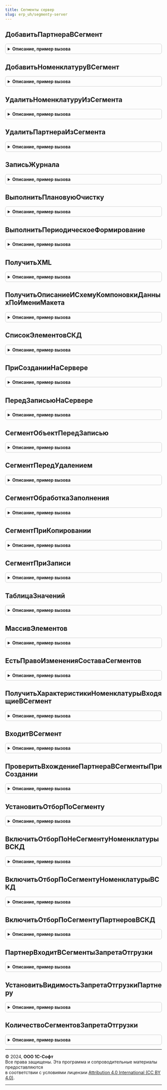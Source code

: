 ```yaml
---
title: Сегменты сервер
slug: erp_uh/segmenty-server
---
```



## ДобавитьПартнераВСегмент
<details style="margin: 1em 0; padding: 0.5em; border: 1px solid #ccc; border-radius: 6px;">

<summary style="font-weight: bold; cursor: pointer;">Описание, пример вызова</summary>

```bsl

// Добавляет партнера в сегмент партнеров.
//
// Параметры:
//  Сегмент  - СправочникСсылка.СегментыПартнеров - сегмент, в который добавляется партнер.
//  Партнер  - СправочникСсылка.Партнеры - добавляемый в сегмент партнер.
//
Процедура ДобавитьПартнераВСегмент(Сегмент,Партнер) Экспорт
```

Пример вызова
```bsl
СегментыСервер.ДобавитьПартнераВСегмент(Сегмент, Партнер) 
```
</details>

## ДобавитьНоменклатуруВСегмент
<details style="margin: 1em 0; padding: 0.5em; border: 1px solid #ccc; border-radius: 6px;">

<summary style="font-weight: bold; cursor: pointer;">Описание, пример вызова</summary>

```bsl

// Добавляет пару номенклатура\характеристика  в сегмент номенклатуры.
//
// Параметры:
//  Сегмент        - СправочникСсылка.СегментыНоменклатуры - сегмент, в который добавляется номенклатуры.
//  Номенклатура   - СправочникСсылка.Номенклатура - добавляемая в сегмент номенклатура.
//  Характеристика - СправочникСсылка.ХарактеристикиНоменклатуры - добавляемая в сегмент характеристика номенклатуры.
//
Процедура ДобавитьНоменклатуруВСегмент(Сегмент, Номенклатура, Характеристика = Неопределено) Экспорт
```

Пример вызова
```bsl
СегментыСервер.ДобавитьНоменклатуруВСегмент(Сегмент, Номенклатура, Характеристика);
```
</details>

## УдалитьНоменклатуруИзСегмента
<details style="margin: 1em 0; padding: 0.5em; border: 1px solid #ccc; border-radius: 6px;">

<summary style="font-weight: bold; cursor: pointer;">Описание, пример вызова</summary>

```bsl

// Удаляет пару номенклатура\характеристика из сегмента номенклатуры.
//
// Параметры:
//  Сегмент        - СправочникСсылка.СегментыНоменклатуры - сегмент, из которого удаляется номенклатуры.
//  Номенклатура   - СправочникСсылка.Номенклатура - удаляемая из сегмента номенклатура.
//  Характеристика - СправочникСсылка.ХарактеристикиНоменклатуры - удаляемая из сегмента номенклатуры.
//
Процедура УдалитьНоменклатуруИзСегмента(Сегмент, Номенклатура, Характеристика = Неопределено) Экспорт
```

Пример вызова
```bsl
СегментыСервер.УдалитьНоменклатуруИзСегмента(Сегмент, Номенклатура, Характеристика);
```
</details>

## УдалитьПартнераИзСегмента
<details style="margin: 1em 0; padding: 0.5em; border: 1px solid #ccc; border-radius: 6px;">

<summary style="font-weight: bold; cursor: pointer;">Описание, пример вызова</summary>

```bsl

// Удаляет партнера из сегмента партнеров.
//
// Параметры:
//  Сегмент  - СправочникСсылка.СегментыПартнеров - сегмент, из которого удаляется партнер.
//  Партнер  - СправочникСсылка.Партнеры - удаляемый из сегмента партнер.
//
Процедура УдалитьПартнераИзСегмента(Сегмент, Партнер) Экспорт
```

Пример вызова
```bsl
СегментыСервер.УдалитьПартнераИзСегмента(Сегмент, Партнер) 
```
</details>

## ЗаписьЖурнала
<details style="margin: 1em 0; padding: 0.5em; border: 1px solid #ccc; border-radius: 6px;">

<summary style="font-weight: bold; cursor: pointer;">Описание, пример вызова</summary>

```bsl

// Создает запись в журнале регистрации и сообщениях пользователю,
//  Поддерживает до 4х параметров в комментарии при помощи функции
//    СтроковыеФункцииКлиентСервер.ПодставитьПараметрыВСтроку
//  Поддерживает передачу информации об ошибке, подробное представление
//    ошибки добавляется в комментарий записи в журнал регистрации.
//
// Параметры:
//   ПараметрыЖурнала  - Структура - Параметры записи в журнал регистрации:
//    * Префикс    - Строка           - Префикс для имени события журнала регистрации.
//    * Метаданные - ОбъектМетаданных - Метаданные для записи в журнал регистрации.
//    * Данные     - Произвольный     - Данные для записи в журнал регистрации.
//   УровеньЖурнала - Число - Соответствует уровням журнала регистрации.
//   ИмяСобытия     - Строка - Суффикс для имени события журнала регистрации.
//   КомментарийСПараметрами -Строка - Комментарий, возможно с параметрами %1 .. %4.
//   ИнформацияОбОшибке - ИнформацияОбОшибке, Строка - Информация об ошибке, которую так же необходимо
//                                                     задокументировать в комментарии журнала регистрации.
//
Процедура ЗаписьЖурнала(ПараметрыЖурнала, УровеньЖурнала , ИмяСобытия, Экспорт
```

Пример вызова
```bsl
СегментыСервер.ЗаписьЖурнала(ПараметрыЖурнала, УровеньЖурнала, ИмяСобытия, );
```
</details>

## ВыполнитьПлановуюОчистку
<details style="margin: 1em 0; padding: 0.5em; border: 1px solid #ccc; border-radius: 6px;">

<summary style="font-weight: bold; cursor: pointer;">Описание, пример вызова</summary>

```bsl

// Выполняет очистку не динамических сегментов по запланированным датам
//
Процедура ВыполнитьПлановуюОчистку() Экспорт
```

Пример вызова
```bsl
СегментыСервер.ВыполнитьПлановуюОчистку() 
```
</details>

## ВыполнитьПериодическоеФормирование
<details style="margin: 1em 0; padding: 0.5em; border: 1px solid #ccc; border-radius: 6px;">

<summary style="font-weight: bold; cursor: pointer;">Описание, пример вызова</summary>

```bsl

// Запускает формирование сегмента и контролирует результат
//
// Параметры:
//   Сегмент - СправочникСсылка.СегментыПартнеров, СправочникСсылка.СегментыНоменклатуры - сегмент, который должен быть сформирован.
//
Процедура ВыполнитьПериодическоеФормирование(Сегмент) Экспорт
```

Пример вызова
```bsl
СегментыСервер.ВыполнитьПериодическоеФормирование(Сегмент) 
```
</details>

## ПолучитьXML
<details style="margin: 1em 0; padding: 0.5em; border: 1px solid #ccc; border-radius: 6px;">

<summary style="font-weight: bold; cursor: pointer;">Описание, пример вызова</summary>

```bsl

// Выполняет сериализацию объекта в XML
//
// Параметры:
//  Значение  - Произвольный - объект, который необходимо сериализовать в XML.
//
// Возвращаемое значение:
//   Строка   - объект, сериализованный в XML.
//
Функция ПолучитьXML(Значение) Экспорт
```

Пример вызова
```bsl
Результат = СегментыСервер.ПолучитьXML(Значение) 
```
</details>

## ПолучитьОписаниеИСхемуКомпоновкиДанныхПоИмениМакета
<details style="margin: 1em 0; padding: 0.5em; border: 1px solid #ccc; border-radius: 6px;">

<summary style="font-weight: bold; cursor: pointer;">Описание, пример вызова</summary>

```bsl

// Получает описание, СКД и настройки для сегмента
//
// Параметры:
//  Ссылка     - СправочникСсылка.СегментыНоменклатуры, СправочникСсылка.СегментыПартнеров - сегмент, чьи СКД и
//                                                                                           настройки получаются.
//  ИмяШаблона - Строка - имя шаблона сегмента.
//
// Возвращаемое значение:
//   Структура - состоит из следующих полей:
//      * Описание                  - Строка - описание сегмента
//      * СхемаКомпоновкиДанных     - СхемаКомпоновкиДанных, Неопределено - СКД шаблона.
//      * НастройкиКомпоновкиДанных - НастройкиКомпоновкиДанных, Неопределено -настройки СКД шаблона.
//
Функция ПолучитьОписаниеИСхемуКомпоновкиДанныхПоИмениМакета(Ссылка, ИмяШаблона) Экспорт
```

Пример вызова
```bsl
Результат = СегментыСервер.ПолучитьОписаниеИСхемуКомпоновкиДанныхПоИмениМакета(Ссылка, ИмяШаблона) 
```
</details>

## СписокЭлементовСКД
<details style="margin: 1em 0; padding: 0.5em; border: 1px solid #ccc; border-radius: 6px;">

<summary style="font-weight: bold; cursor: pointer;">Описание, пример вызова</summary>

```bsl

// Возвращает таблицу значений, содержащую ссылки на элементы,
// входящие в сегмент, по настройкам СКД.
//
// Параметры:
//   СегментСсылка - СправочникСсылка.СегментыПартнеров, СправочникСсылка.СегментыНоменклатуры - сегмент, элементы
//       входящие в который получаются.
//
// Возвращаемое значение:
//   СписокЗначений - список элементов, входящих в сегмент.
//
Функция СписокЭлементовСКД(СегментСсылка) Экспорт
```

Пример вызова
```bsl
Результат = СегментыСервер.СписокЭлементовСКД(СегментСсылка) 
```
</details>

## ПриСозданииНаСервере
<details style="margin: 1em 0; padding: 0.5em; border: 1px solid #ccc; border-radius: 6px;">

<summary style="font-weight: bold; cursor: pointer;">Описание, пример вызова</summary>

```bsl

// Вызывается из обработчиков события "При создании на сервере" форм элемента сегментов партнеров и номенклатуры.
//
// Параметры:
//  Форма   - ФормаКлиентскогоПриложения - создаваемая форма элемента сегмента партнеров или номенклатуры, содержит:
//    * Объект - СправочникОбъект.СегментыНоменклатуры - сегмент для
//  Отказ   - Булево - признак отказа от записи сегмента.
//
Процедура ПриСозданииНаСервере(Форма) Экспорт
```

Пример вызова
```bsl
СегментыСервер.ПриСозданииНаСервере(Форма) 
```
</details>

## ПередЗаписьюНаСервере
<details style="margin: 1em 0; padding: 0.5em; border: 1px solid #ccc; border-radius: 6px;">

<summary style="font-weight: bold; cursor: pointer;">Описание, пример вызова</summary>

```bsl

Процедура ПередЗаписьюНаСервере(Форма,ТекущийОбъект) Экспорт
```

Пример вызова
```bsl
СегментыСервер.ПередЗаписьюНаСервере(Форма, ТекущийОбъект) 
```
</details>

## СегментОбъектПередЗаписью
<details style="margin: 1em 0; padding: 0.5em; border: 1px solid #ccc; border-radius: 6px;">

<summary style="font-weight: bold; cursor: pointer;">Описание, пример вызова</summary>

```bsl

// Вызывается из обработчиков события "Перед записью" сегментов партнеров и номенклатуры.
//
// Параметры:
//  Объект  - СправочникОбъект.СегментыПартнеров, СправочникОбъект.СегментыНоменклатуры - записываемый объект.
//  Отказ   - Булево - признак отказа от записи сегмента.
//
Процедура СегментОбъектПередЗаписью(Объект, Отказ) Экспорт
```

Пример вызова
```bsl
СегментыСервер.СегментОбъектПередЗаписью(Объект, Отказ) 
```
</details>

## СегментПередУдалением
<details style="margin: 1em 0; padding: 0.5em; border: 1px solid #ccc; border-radius: 6px;">

<summary style="font-weight: bold; cursor: pointer;">Описание, пример вызова</summary>

```bsl

// Вызывается из обработчиков события "Перед удаление" сегментов партнеров и номенклатуры.
//
// Параметры:
//  Объект  - СправочникОбъект.СегментыПартнеров, СправочникОбъект.СегментыНоменклатуры - помечаемый на удаление объект.
//  Отказ   - Булево - признак отказа от пометки на удаление сегмента.
//
Процедура СегментПередУдалением(Объект, Отказ) Экспорт
```

Пример вызова
```bsl
СегментыСервер.СегментПередУдалением(Объект, Отказ) 
```
</details>

## СегментОбработкаЗаполнения
<details style="margin: 1em 0; padding: 0.5em; border: 1px solid #ccc; border-radius: 6px;">

<summary style="font-weight: bold; cursor: pointer;">Описание, пример вызова</summary>

```bsl

// Вызывается из обработчиков события "Обработка заполнения" сегментов партнеров и номенклатуры.
//
// Параметры:
//  Объект           - СправочникОбъект.СегментыПартнеров, СправочникОбъект.СегментыНоменклатуры - копируемый объект.
//  ДанныеЗаполнения - Произвольный - Значение, которое используется как основание для заполнения.
//
Процедура СегментОбработкаЗаполнения(Объект, ДанныеЗаполнения = Неопределено) Экспорт
```

Пример вызова
```bsl
СегментыСервер.СегментОбработкаЗаполнения(Объект, ДанныеЗаполнения);
```
</details>

## СегментПриКопировании
<details style="margin: 1em 0; padding: 0.5em; border: 1px solid #ccc; border-radius: 6px;">

<summary style="font-weight: bold; cursor: pointer;">Описание, пример вызова</summary>

```bsl

// Вызывается из обработчиков события "При копировании" сегментов партнеров и номенклатуры.
//
// Параметры:
//  Объект  - СправочникОбъект.СегментыПартнеров, СправочникОбъект.СегментыНоменклатуры - копируемый объект.
//
Процедура СегментПриКопировании(Объект) Экспорт
```

Пример вызова
```bsl
СегментыСервер.СегментПриКопировании(Объект) 
```
</details>

## СегментПриЗаписи
<details style="margin: 1em 0; padding: 0.5em; border: 1px solid #ccc; border-radius: 6px;">

<summary style="font-weight: bold; cursor: pointer;">Описание, пример вызова</summary>

```bsl

// Вызывается из обработчиков события "При записи" сегментов партнеров и номенклатуры.
//
// Параметры:
//  Объект  - СправочникОбъект.СегментыПартнеров, СправочникОбъект.СегментыНоменклатуры - записываемый объект.
//  Отказ   - Булево - признак отказа от записи сегмента.
//
Процедура СегментПриЗаписи(Объект, Отказ) Экспорт
```

Пример вызова
```bsl
СегментыСервер.СегментПриЗаписи(Объект, Отказ) 
```
</details>

## ТаблицаЗначений
<details style="margin: 1em 0; padding: 0.5em; border: 1px solid #ccc; border-radius: 6px;">

<summary style="font-weight: bold; cursor: pointer;">Описание, пример вызова</summary>

```bsl

// Возвращает таблицу значений, содержащую элементы, входящие в сегмент,
// с учетом способа формирования сегмента.
//
// Параметры:
//   СегментСсылка - СправочникСсылка.СегментыПартнеров, СправочникСсылка.СегментыНоменклатуры - сегмент, элементы
//       входящие в который получаются.
//
// Возвращаемое значение:
//   ТаблицаЗначений - таблица значений, содержащая элементы, входящие в сегмент.
//
Функция ТаблицаЗначений(СегментСсылка) Экспорт
```

Пример вызова
```bsl
Результат = СегментыСервер.ТаблицаЗначений(СегментСсылка) 
```
</details>

## МассивЭлементов
<details style="margin: 1em 0; padding: 0.5em; border: 1px solid #ccc; border-radius: 6px;">

<summary style="font-weight: bold; cursor: pointer;">Описание, пример вызова</summary>

```bsl

// Возвращает массив элементов, входящих в сегмент,
// с учетом способа формирования сегмента.
//
// Параметры:
//   СегментСсылка - СправочникСсылка.СегментыПартнеров, СправочникСсылка.СегментыНоменклатуры - сегмент, элементы
//       входящие в который получаются.
//
// Возвращаемое значение:
//   Массив - массив элементов, входящих в сегмент.
//
Функция МассивЭлементов(СегментСсылка) Экспорт
```

Пример вызова
```bsl
Результат = СегментыСервер.МассивЭлементов(СегментСсылка) 
```
</details>

## ЕстьПравоИзмененияСоставаСегментов
<details style="margin: 1em 0; padding: 0.5em; border: 1px solid #ccc; border-radius: 6px;">

<summary style="font-weight: bold; cursor: pointer;">Описание, пример вызова</summary>

```bsl

// Проверяет право изменения сегментов, в зависимости от типа сегмента.
//
// Параметры:
//  ТипСегмента  - Строка - указывает на то, какого типа сегмент.
//
// Возвращаемое значение:
//   Булево   - Истина, если право изменения есть.
//
Функция ЕстьПравоИзмененияСоставаСегментов(ТипСегмента) Экспорт
```

Пример вызова
```bsl
Результат = СегментыСервер.ЕстьПравоИзмененияСоставаСегментов(ТипСегмента) 
```
</details>

## ПолучитьХарактеристикиНоменклатурыВходящиеВСегмент
<details style="margin: 1em 0; padding: 0.5em; border: 1px solid #ccc; border-radius: 6px;">

<summary style="font-weight: bold; cursor: pointer;">Описание, пример вызова</summary>

```bsl

// Определяет, какие характеристики номенклатуры входят в сегмент.
//
// Параметры:
//  Номенклатура  - СправочникСсылка.Номенклатура - номенклатура, характеристики которой получаются.
//  Сегмент       - СправочникСсылка.СегментыНоменклатуры - сегмент, в которых входя характеристики номенклатуры.
//
// Возвращаемое значение:
//   ТаблицаЗначений   - таблица, содержащая колонки Номенклатура и Характеристика.
//
Функция ПолучитьХарактеристикиНоменклатурыВходящиеВСегмент(Номенклатура, Сегмент) Экспорт
```

Пример вызова
```bsl
Результат = СегментыСервер.ПолучитьХарактеристикиНоменклатурыВходящиеВСегмент(Номенклатура, Сегмент) 
```
</details>

## ВходитВСегмент
<details style="margin: 1em 0; padding: 0.5em; border: 1px solid #ccc; border-radius: 6px;">

<summary style="font-weight: bold; cursor: pointer;">Описание, пример вызова</summary>

```bsl

// Возвращает флаг вхождения объекта в сегмент
//
// Параметры:
//  ОбъектСсылка   - Произвольный - ссылка на анализируемый объект - партнера или номенклатуру,
//  СегментСсылка  - СправочникСсылка.СегментыНоменклатуры, СправочникСсылка.СегментыПартнеров - ссылка на сегмент
//      партнеров или номенклатуры.,
//  Характеристика - СправочникСсылка.ХарактеристикиНоменклатуры - характеристика номенклатуры.
//  Динамический   - Булево - Истина, если способ формирования сегмента - ФормироватьДинамически.
//
// Возвращаемое значение:
//   Булево - истина, если входит.
//
Функция ВходитВСегмент(ОбъектСсылка, СегментСсылка, Характеристика = Неопределено, Динамический = Истина) Экспорт
```

Пример вызова
```bsl
Результат = СегментыСервер.ВходитВСегмент(ОбъектСсылка, СегментСсылка, Характеристика, Динамический);
```
</details>

## ПроверитьВхождениеПартнераВСегментыПриСоздании
<details style="margin: 1em 0; padding: 0.5em; border: 1px solid #ccc; border-radius: 6px;">

<summary style="font-weight: bold; cursor: pointer;">Описание, пример вызова</summary>

```bsl

// Проверяет вхождение партнера в сегменты с типом "периодически обновлять" после создания нового партнера.
//
// Параметры:
//  Партнер  - СправочникСсылка.Партнеры - проверяемый партнер.
//
Процедура ПроверитьВхождениеПартнераВСегментыПриСоздании(Партнер) Экспорт
```

Пример вызова
```bsl
СегментыСервер.ПроверитьВхождениеПартнераВСегментыПриСоздании(Партнер) 
```
</details>

## УстановитьОтборПоСегменту
<details style="margin: 1em 0; padding: 0.5em; border: 1px solid #ccc; border-radius: 6px;">

<summary style="font-weight: bold; cursor: pointer;">Описание, пример вызова</summary>

```bsl

// Устанавливает значение и использование параметра, определяющего отбор по партнерам
// по значению и использованию параметра - сегмента.
//
// Параметры:
//  ПараметрСегмент   - ПараметрСхемыКомпоновкиДанных  - параметр, содержащий отбор по сегменту.
//  ПараметрПартнеры  - ПараметрСхемыКомпоновкиДанных  - параметр, содержащий отбор по партнеру.
//
Процедура УстановитьОтборПоСегменту(ПараметрСегмент, ПараметрПартнеры) Экспорт
```

Пример вызова
```bsl
СегментыСервер.УстановитьОтборПоСегменту(ПараметрСегмент, ПараметрПартнеры) 
```
</details>

## ВключитьОтборПоНеСегментуНоменклатурыВСКД
<details style="margin: 1em 0; padding: 0.5em; border: 1px solid #ccc; border-radius: 6px;">

<summary style="font-weight: bold; cursor: pointer;">Описание, пример вызова</summary>

```bsl

// Если в настройках СКД включено использование отбора по не сегменту номенклатуры,
// то процедура устанавливает служебный параметр использования отбора по не сегменту номенклатуры.
//
// Параметры:
//  ОбъектНастройки - КомпоновщикНастроекКомпоновкиДанных, НастройкиВложенногоОбъектаКомпоновкиДанных - откуда брать настройки.
//  ИспользоватьТолькоНастройки - Булево - признак того, что будут использованы настройки по умолчанию.
//
// Возвращаемое значение:
//   Булево - признак использования отбора по сегменту.
//
Функция ВключитьОтборПоНеСегментуНоменклатурыВСКД(ОбъектНастройки, ИспользоватьТолькоНастройки = Ложь) Экспорт
```

Пример вызова
```bsl
Результат = СегментыСервер.ВключитьОтборПоНеСегментуНоменклатурыВСКД(ОбъектНастройки, ИспользоватьТолькоНастройки);
```
</details>

## ВключитьОтборПоСегментуНоменклатурыВСКД
<details style="margin: 1em 0; padding: 0.5em; border: 1px solid #ccc; border-radius: 6px;">

<summary style="font-weight: bold; cursor: pointer;">Описание, пример вызова</summary>

```bsl

// Если в настройках СКД включено использование отбора по сегменту номенклатуры,
// то процедура устанавливает служебный параметр использования отбора по сегменту номенклатуры.
//
// Параметры:
//  ОбъектНастройки - КомпоновщикНастроекКомпоновкиДанных, НастройкиВложенногоОбъектаКомпоновкиДанных - откуда брать настройки.
//  ИспользоватьТолькоНастройки - Булево - признак того, что будут использованы настройки по умолчанию.
//
// Возвращаемое значение:
//   Булево - признак использования отбора по сегменту.
//
Функция ВключитьОтборПоСегментуНоменклатурыВСКД(ОбъектНастройки, ИспользоватьТолькоНастройки = Ложь) Экспорт
```

Пример вызова
```bsl
Результат = СегментыСервер.ВключитьОтборПоСегментуНоменклатурыВСКД(ОбъектНастройки, ИспользоватьТолькоНастройки);
```
</details>

## ВключитьОтборПоСегментуПартнеровВСКД
<details style="margin: 1em 0; padding: 0.5em; border: 1px solid #ccc; border-radius: 6px;">

<summary style="font-weight: bold; cursor: pointer;">Описание, пример вызова</summary>

```bsl

// Если в настройках СКД включено использование отбора по сегменту партнеров,
// то процедура устанавливает служебный параметр использования отбора по сегменту партнеров.
//
// Параметры:
// ОбъектНастройки - КомпоновщикНастроекКомпоновкиДанных, НастройкиВложенногоОбъектаКомпоновкиДанных - откуда брать настройки.
//
// Возвращаемое значение:
//   Булево - признак использования отбора по сегменту.
//
Функция ВключитьОтборПоСегментуПартнеровВСКД(ОбъектНастройки) Экспорт
```

Пример вызова
```bsl
Результат = СегментыСервер.ВключитьОтборПоСегментуПартнеровВСКД(ОбъектНастройки) 
```
</details>

## ПартнерВходитВСегментыЗапретаОтгрузки
<details style="margin: 1em 0; padding: 0.5em; border: 1px solid #ccc; border-radius: 6px;">

<summary style="font-weight: bold; cursor: pointer;">Описание, пример вызова</summary>

```bsl

// Проверяет, что партнер входит в сегменты запрета отгрузки
//
// Параметры:
//  Партнер	 - СправочникСсылка.Партнеры - Проверяемый партнер.
//
// Возвращаемое значение:
//  Булево - признак вхождения партнера.
//
Функция ПартнерВходитВСегментыЗапретаОтгрузки(Партнер) Экспорт
```

Пример вызова
```bsl
Результат = СегментыСервер.ПартнерВходитВСегментыЗапретаОтгрузки(Партнер) 
```
</details>

## УстановитьВидимостьЗапретаОтгрузкиПартнеру
<details style="margin: 1em 0; padding: 0.5em; border: 1px solid #ccc; border-radius: 6px;">

<summary style="font-weight: bold; cursor: pointer;">Описание, пример вызова</summary>

```bsl

// Устанавливает видимость запрета отгрузки партнеру на форме
//
// Параметры:
//  Партнер	 - СправочникСсылка.Партнеры - Проверяемый партнер
//  ЭлементыФормы	 - ЭлементыФормы - элементы изменяемой формы.
//
Процедура УстановитьВидимостьЗапретаОтгрузкиПартнеру(Партнер, ЭлементыФормы) Экспорт
```

Пример вызова
```bsl
СегментыСервер.УстановитьВидимостьЗапретаОтгрузкиПартнеру(Партнер, ЭлементыФормы) 
```
</details>

## КоличествоСегментовЗапретаОтгрузки
<details style="margin: 1em 0; padding: 0.5em; border: 1px solid #ccc; border-radius: 6px;">

<summary style="font-weight: bold; cursor: pointer;">Описание, пример вызова</summary>

```bsl

// Возвращает количество сегментов запрета отгрузки
//
// Возвращаемое значение:
//  Число - количество сегментов.
//
Функция КоличествоСегментовЗапретаОтгрузки() Экспорт
```

Пример вызова
```bsl
Результат = СегментыСервер.КоличествоСегментовЗапретаОтгрузки() 
```
</details>

---

© 2024, **ООО 1С-Софт**  
Все права защищены. Эта программа и сопроводительные материалы предоставляются  
в соответствии с условиями лицензии [Attribution 4.0 International (CC BY 4.0)](https://creativecommons.org/licenses/by/4.0/legalcode).

---
